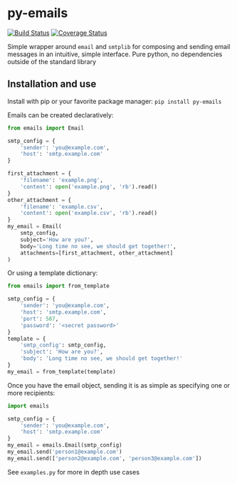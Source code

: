 # py-emails
[![Build Status](https://travis-ci.org/barrybarrette/py-emails.svg?branch=master)](https://travis-ci.org/barrybarrette/py-emails)
[![Coverage Status](https://coveralls.io/repos/github/whitebarry/py-emails/badge.svg)](https://coveralls.io/github/whitebarry/py-emails)


Simple wrapper around `email` and `smtplib` for composing and sending email messages in an intuitive, simple interface.
Pure python, no dependencies outside of the standard library


## Installation and use
Install with pip or your favorite package manager: `pip install py-emails`


Emails can be created declaratively:
```python
from emails import Email

smtp_config = {
    'sender': 'you@example.com',
    'host': 'smtp.example.com'
}

first_attachment = {
    'filename': 'example.png', 
    'content': open('example.png', 'rb').read()
}
other_attachment = {
    'filename': 'example.csv', 
    'content': open('example.csv', 'rb').read()
}
my_email = Email( 
    smtp_config, 
    subject='How are you?',
    body='Long time no see, we should get together!',
    attachments=[first_attachment, other_attachment]
)
```

Or using a template dictionary:
```python
from emails import from_template

smtp_config = {
    'sender': 'you@example.com',
    'host': 'smtp.example.com',
    'port': 587,
    'password': '<secret password>'
}
template = {
    'smtp_config': smtp_config,
    'subject': 'How are you?',
    'body': 'Long time no see, we should get together!'
}
my_email = from_template(template)
```


Once you have the email object, sending it is as simple as specifying one or more recipients:
```python
import emails

smtp_config = {
    'sender': 'you@example.com',
    'host': 'smtp.example.com'
}
my_email = emails.Email(smtp_config)
my_email.send('person1@example.com')
my_email.send(['person2@example.com', 'person3@example.com'])
```

See `examples.py` for more in depth use cases
